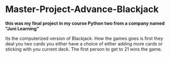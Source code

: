 # Master-Project-Advance-Blackjack
**this was my final project in my course Python two from a company named "Juni Learning"**

Its the computerized version of Blackjack. How the games goes is first they deal you two cards you either have a choice of either adding more cards or sticking with you current deck. The first person to get to 21 wins the game.


